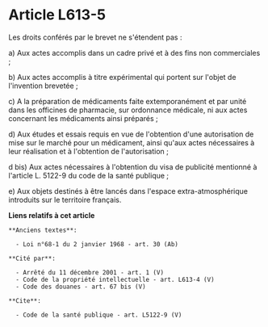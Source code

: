 # Article L613-5

Les droits conférés par le brevet ne s'étendent pas : 

a) Aux actes accomplis dans un cadre privé et à des fins non commerciales ; 

b) Aux actes accomplis à titre expérimental qui portent sur l'objet de l'invention brevetée ; 

c) A la préparation de médicaments faite extemporanément et par unité dans les officines de pharmacie, sur ordonnance
médicale, ni aux actes concernant les médicaments ainsi préparés ; 

d) Aux études et essais requis en vue de l'obtention d'une autorisation de mise sur le marché pour un médicament, ainsi
qu'aux actes nécessaires à leur réalisation et à l'obtention de l'autorisation ; 

d bis) Aux actes nécessaires à l'obtention du visa de publicité mentionné à l'article L. 5122-9 du code de la santé
publique ; 

e) Aux objets destinés à être lancés dans l'espace extra-atmosphérique introduits sur le territoire français.

**Liens relatifs à cet article**

	**Anciens textes**:

	  - Loi n°68-1 du 2 janvier 1968 - art. 30 (Ab)

	**Cité par**:

	  - Arrêté du 11 décembre 2001 - art. 1 (V)
	  - Code de la propriété intellectuelle - art. L613-4 (V)
	  - Code des douanes - art. 67 bis (V)

	**Cite**:

	  - Code de la santé publique - art. L5122-9 (V)
